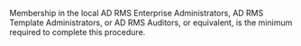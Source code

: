 <Token xmlns:xlink="http://www.w3.org/1999/xlink">Membership in the local <embeddedLabel xmlns="http://ddue.schemas.microsoft.com/authoring/2003/5">AD RMS Enterprise Administrators</embeddedLabel>, <embeddedLabel xmlns="http://ddue.schemas.microsoft.com/authoring/2003/5">AD RMS Template Administrators</embeddedLabel>, or <embeddedLabel xmlns="http://ddue.schemas.microsoft.com/authoring/2003/5">AD RMS Auditors</embeddedLabel>, or equivalent, is the minimum required to complete this procedure.</Token>